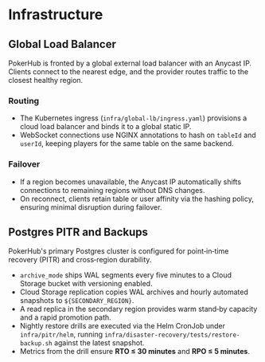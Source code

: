 # Infrastructure

## Global Load Balancer

PokerHub is fronted by a global external load balancer with an Anycast IP. Clients connect to the nearest edge, and the provider routes traffic to the closest healthy region.

### Routing
- The Kubernetes ingress (`infra/global-lb/ingress.yaml`) provisions a cloud load balancer and binds it to a global static IP.
- WebSocket connections use NGINX annotations to hash on `tableId` and `userId`, keeping players for the same table on the same backend.

### Failover
- If a region becomes unavailable, the Anycast IP automatically shifts connections to remaining regions without DNS changes.
- On reconnect, clients retain table or user affinity via the hashing policy, ensuring minimal disruption during failover.

## Postgres PITR and Backups

PokerHub's primary Postgres cluster is configured for point‑in‑time recovery (PITR) and cross‑region durability.

- `archive_mode` ships WAL segments every five minutes to a Cloud Storage bucket with versioning enabled.
- Cloud Storage replication copies WAL archives and hourly automated snapshots to `${SECONDARY_REGION}`.
- A read replica in the secondary region provides warm stand‑by capacity and a rapid promotion path.
- Nightly restore drills are executed via the Helm CronJob under `infra/pitr/helm`, running
  `infra/disaster-recovery/tests/restore-backup.sh` against the latest snapshot.
- Metrics from the drill ensure **RTO ≤ 30 minutes** and **RPO ≤ 5 minutes**.
